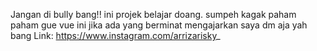 Jangan di bully bang!! ini projek belajar doang. sumpeh kagak paham paham gue vue ini
jika ada yang berminat mengajarkan saya dm aja yah bang Link: https://www.instagram.com/arrizarisky_